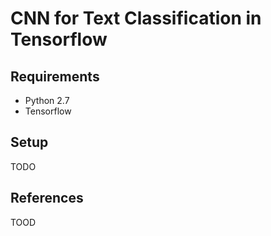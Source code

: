 # CNN for Text Classification in Tensorflow

## Requirements

- Python 2.7
- Tensorflow 

## Setup

TODO

## References

TOOD